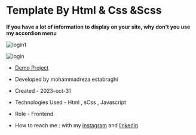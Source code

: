 # Template By Html & Css &Scss 

**If you have a lot of information to display on your site, why don't you use my accordion menu**

![login1](https://github.com/reza-estabraghi/login/assets/137290475/c5aab9c9-51be-4660-9aa6-1e5c47e83491)

![login](https://github.com/reza-estabraghi/login/assets/137290475/81b55da1-e25a-4db2-85ec-86a2464c83a8)

- [Demo Project](https://reza-estabraghi.github.io/login/)

- Developed by mohammadreza estabraghi

- Created - 2023-oct-31

- Technologies Used - Html , sCss , Javascript 

- Role - Frontend

- How to reach me : with my [instagram](https://www.instagram.com/rezamr8web/?igshid=MzNlNGNkZWQ4Mg%3D%3D) and 
[linkedin](https://www.linkedin.com/in/mohammadreza-estabraghi-62334527a/)

